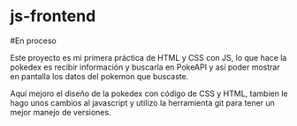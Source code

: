 # js-frontend
#En proceso

Este proyecto es mi primera práctica de HTML y CSS con JS, lo que hace la pokedex es recibir información y buscarla en PokeAPI y así poder mostrar en pantalla los datos del pokemon que buscaste.

Aquí mejoro el diseño de la pokedex con código de CSS y HTML, tambien le hago unos cambios al javascript y utilizo la herramienta git para tener un mejor manejo de versiones.
